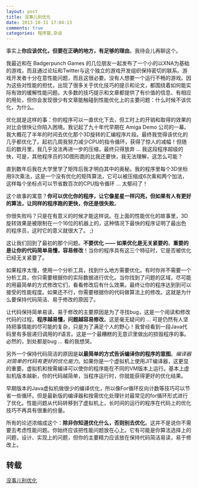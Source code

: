 ```yaml
---
layout: post
title: 没事儿别优化
date: 2013-10-31 17:04:13
comments: true
categories: 程序猿,杂谈
---
```

事实上**你应该优化，但要在正确的地方，有足够的理由**。我待会儿再聊这个。

我最近和在 Badgerpunch Games 的几位朋友一起发布了一个小的以XNA为基础的游戏，而且通过论坛和Twitter与这个独立的游戏开发组织保持密切的联系。游戏开发者十分在意性能问题，而且这很必要。没有人想要一个运行不畅的游戏。因为这些对性能的担忧，出现了很多关于优化技巧的提示和论文，都围绕着如何能实际有效的缓解性能问题。大多数的技巧提示和文章都提供了有价值的信息、有相应的用处，但你会发现很少有文章能触碰到性能优化上的主要问题：什么时候不该优化，为什么。

优化就是这样的事：你的程序可以一直优化下去，但工时上的开销和取得的效果的对比会很快让你陷入困境。我记起了九十年代早期在 Amiga Demo 公司的一幕。我大概花了半年的时间去优化那个3D旋转的汇编程序片段。最终我觉得该优化的几乎都优化了。起初几周我努力减少CPU的指令循环，获得了惊人的减幅！但随后的数月里，我几乎没法再进一步的压缩，最终只得放弃 … 我这段程序超级的快，可是，其他程序员的3D图形跑的比我还要快，我无法理解，这怎么可能？

直到数年后我在大学里学了矩阵后我才明白其中的奥秘。我的程序里每个3D坐标用9次乘法，这是一个没有优化的矩阵算法，它可以被压缩成6次乘和两个加法，这样每个坐标点可以节省数百次的CPU指令循环 … 太郁闷了！

这个故事的寓意？**你可以优化你的程序，让它像星星一样闪亮，但如果有人有更好的算法，让同样的程序跑的更快，你还是很失败**。

你很失败吗？只是在有意义的时候才能这样说。在上面的性能优化的故事里，3D旋转效果是被限制在一个16位的机器上的，这种情况下最快的程序证明了最出色的程序员，这时它的意义就很大了。 ;)

这让我们回到了最初的那个问题。**不要优化 —— 如果优化是无关紧要的**。**重要的是让你的代码简单易懂，容易修改**！当你的程序具有这三个特征时，它是否被优化已经无关紧要了。

如果程序太慢，使用一个分析工具，找到什么地方需要优化。有时你并不需要一个分析工具，你只需要根据你的实际数据进行优化。当你找到了问题的区域，尽可能的用最简单的方式修改它们，看看修改后有什么效果。最终让你的程序达到到可以接受的性能程度。如果还不行，你需要根据你的代码做算法上的修改。这就是为什么要保持代码简洁、易于修改的原因了。

让代码保持简单易读、易于修改的主要原因是为了寻找bug，这是一个阅读和修改代码的过程。**程序越易懂，问题越容易修改**。这是毫无疑问的 … 可是仍然有人坚持把事情能的尽可能的复杂，只是为了满足个人的野心！我曾经看到一段Java代码里有多层递归调用的if语言。这是一个最糟糕的无意识里做出的损毁程序的事。必然的，到处都是bug … 看的我想哭。

另外一个保持代码简洁的原因是**以最简单的方式告诉编译你的程序的意图**。*编译器对简单的代码有更好的优化能力*。如果你是一个虚拟机上使用JIT编译器，这更显的重要。虚拟机和按需编译可以使你的程序能在不同的VM版本上运行。基本上虚拟机版本越新，你的代码越简单，当程序运行时，你就能获得更好的优化结果。

早期版本的Java虚拟机做很少的编译优化，所以像For循环反向计数等技巧可以节省一些循环。但是最新版的编译器和按需优化处理针对最常见的for循环形式进行了优化。性能问题从代码转移到了虚拟机上，长时间的运行的程序在代码上的优化技巧不再具有很重的份量。

所有的论述浓缩成这个：**除非你知道优化什么，否则别去优化**。这并不是说你不需要去考虑性能问题。你始终应该把性能问题放在心上。它有可能是你算法选择上的问题，设计、实现上的问题，但你的主要精力应该放在保持代码简洁易读，易于修改上。

## 转载

[没事儿别优化](http://www.aqee.net/donot-optimize/)
